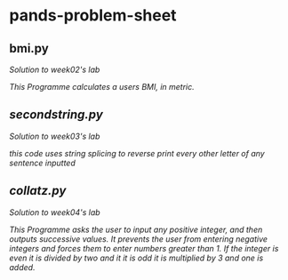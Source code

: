 # pands-problem-sheet

bmi.py
---
<em>Solution to week02's lab

This Programme calculates a users BMI, in metric.

secondstring.py
---
<em>Solution to week03's lab

this code uses string splicing to reverse print every other letter of any sentence inputted

collatz.py
---
<em>Solution to week04's lab

<p>This Programme asks the user to input any positive integer, and then outputs successive values. It prevents the user from entering negative integers and forces them to enter numbers greater than 1. If the integer is even it is divided by two and it it is odd it is multiplied by 3 and one is added. <p>